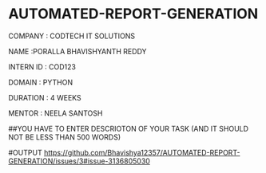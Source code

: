 # AUTOMATED-REPORT-GENERATION

COMPANY : CODTECH IT SOLUTIONS 

NAME :PORALLA BHAVISHYANTH REDDY

INTERN ID : COD123

DOMAIN : PYTHON 

DURATION : 4 WEEKS 

MENTOR : NEELA SANTOSH 

##YOU HAVE TO ENTER DESCRIOTON OF YOUR TASK (AND IT SHOULD NOT BE LESS THAN 500 WORDS)

#OUTPUT
https://github.com/Bhavishya12357/AUTOMATED-REPORT-GENERATION/issues/3#issue-3136805030

